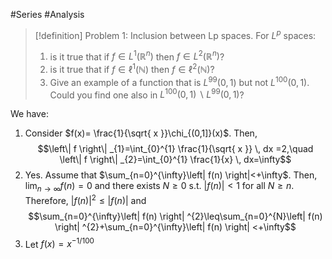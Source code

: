 #Series #Analysis 

> [!definition] Problem 1: Inclusion between Lp spaces.
> For $L^p$ spaces:
> 1. is it true that if $f\in L^1(\mathbb{R}^n)$ then $f\in L^2(\mathbb{R}^n)$?
> 2. is it true that if $f\in \ell^1(\mathbb{N})$ then $f\in \ell^2(\mathbb{N})$?
> 3. Give an example of a function that is $L^{99}(0,1)$ but not $L^{100}(0,1)$. Could you find one also in $L^{100}(0,1)\backslash L^{99}(0,1)$?

We have:
1. Consider $f(x)= \frac{1}{\sqrt{ x }}\chi_{(0,1]}(x)$. Then, $$\left\| f \right\| _{1}=\int_{0}^{1}  \frac{1}{\sqrt{ x }} \, dx =2,\quad \left\| f \right\| _{2}=\int_{0}^{1} \frac{1}{x} \, dx=\infty$$
2. Yes. Assume that $\sum_{n=0}^{\infty}\left| f(n) \right|<+\infty$. Then, $\lim_{ n \to \infty }f(n)=0$ and there exists $N\geq 0$ s.t. $\left| f(n) \right|<1$ for all $N\geq n$. Therefore, $\left| f(n) \right|^{2}\leq \left| f(n) \right|$ and $$\sum_{n=0}^{\infty}\left| f(n) \right| ^{2}\leq\sum_{n=0}^{N}\left| f(n) \right| ^{2}+\sum_{n=0}^{\infty}\left| f(n) \right| <+\infty$$
3. Let $f(x)=x^{- 1/100}$